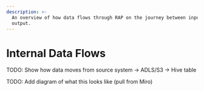 ```yaml
---
description: >-
  An overview of how data flows through RAP on the journey between input and
  output.
---
```


# Internal Data Flows

TODO:  Show how data moves from source system -&gt; ADLS/S3 -&gt; Hive table

TODO:  Add diagram of what this looks like \(pull from Miro\)

